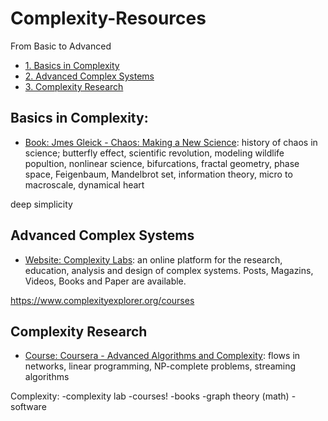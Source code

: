 # Complexity-Resources
From Basic to Advanced


* [1. Basics in Complexity](#3-prerequisites-programming)
* [2. Advanced Complex Systems](#3-prerequisites-programming)
* [3. Complexity Research](#3-prerequisites-programming)

## Basics in Complexity: 

* [Book: Jmes Gleick - Chaos: Making a New Science](https://www.amazon.com/Chaos-Making-Science-James-Gleick/dp/0143113453/ref=sr_1_1?ie=UTF8&qid=1540898509&sr=8-1&keywords=chaos+james+gleick): history of chaos in science; butterfly effect, scientific revolution, modeling wildlife popultion, nonlinear science, bifurcations, fractal geometry, phase space, Feigenbaum, Mandelbrot set, information theory, micro to macroscale, dynamical heart

deep simplicity 



## Advanced Complex Systems
* [Website: Complexity Labs](http://complexitylabs.io): an online platform for the research, education, analysis and design of complex systems. Posts, Magazins, Videos, Books and Paper are available.


https://www.complexityexplorer.org/courses


## Complexity Research

* [Course: Coursera - Advanced Algorithms and Complexity](https://www.coursera.org/learn/advanced-algorithms-and-complexity): flows in networks, linear programming, NP-complete problems, streaming algorithms


Complexity: 
-complexity lab 
-courses! 
-books 
-graph theory (math)
-software 
